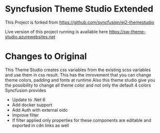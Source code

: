 # Syncfusion Theme Studio Extended

This Project is forked from https://github.com/syncfusion/ej2-themestudio

Live version of this project running is available here https://sw-theme-studio.azurewebsites.net

# Changes to Original
This Theme Studio creates css variables from the existing scss variables and use them in css result. This has the imrovement that you can change theme colors, padding and fonts at runtime
Also this theme studio give you the possibility to change all theme color and not only the default 4 colors Syncfusion provides

- Update to .Net 6
- Add docker support
- Add Auth with external oidc
- Improve filter
- If filter applied only properties for these components are editable and exported in cdn links as well